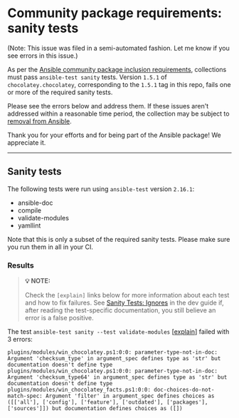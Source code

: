 # Community package requirements: sanity tests

(Note: This issue was filed in a semi-automated fashion. Let me know if you see errors in this issue.)

As per the [Ansible community package inclusion requirements][ci-testing], collections must pass `ansible-test sanity` tests. Version `1.5.1` of `chocolatey.chocolatey`, corresponding to the `1.5.1` tag in this repo, fails one or more of the required sanity tests.


Please see the errors below and address them. If these issues aren't addressed within a reasonable time period, the collection may be subject to [removal from Ansible][removal].

Thank you for your efforts and for being part of the Ansible package! We appreciate it.

---

## Sanity tests

The following tests were run using `ansible-test` version `2.16.1`:

- ansible-doc
- compile
- validate-modules
- yamllint

Note that this is only a subset of the required sanity tests. Please make sure you run them in all in your CI.

### Results

> **💡 NOTE:**
>
> Check the `[explain]` links below for more information about each test and how to fix failures.
> See [Sanity Tests: Ignores](https://docs.ansible.com/ansible/latest/dev_guide/testing/sanity/ignores.html) in the dev guide if, after reading the test-specific documentation, you still believe an error is a false positive.

The test `ansible-test sanity --test validate-modules` [[explain](https://docs.ansible.com/ansible-core/2.16/dev_guide/testing/sanity/validate-modules.html)] failed with 3 errors:

``` text
plugins/modules/win_chocolatey.ps1:0:0: parameter-type-not-in-doc: Argument 'checksum_type' in argument_spec defines type as 'str' but documentation doesn't define type
plugins/modules/win_chocolatey.ps1:0:0: parameter-type-not-in-doc: Argument 'checksum_type64' in argument_spec defines type as 'str' but documentation doesn't define type
plugins/modules/win_chocolatey_facts.ps1:0:0: doc-choices-do-not-match-spec: Argument 'filter' in argument_spec defines choices as ([['all'], ['config'], ['feature'], ['outdated'], ['packages'], ['sources']]) but documentation defines choices as ([])
```




[ci-testing]: https://docs.ansible.com/ansible/latest/community/collection_contributors/collection_requirements.html#ci-testing
[repo-mgmt]: https://docs.ansible.com/ansible/latest/community/collection_contributors/collection_requirements.html#repository-management
[removal]: https://github.com/ansible-collections/overview/blob/main/removal_from_ansible.rst
